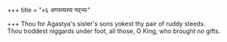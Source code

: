 +++
title = "०६ अगस्त्यस्य नद्भ्यः"

+++
Thou for Agastya's sister's sons yokest thy pair of ruddy steeds.  
     Thou troddest niggards under foot, all those, O King, who brought no gifts.